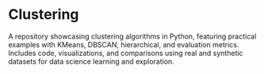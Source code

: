 # Clustering
A repository showcasing clustering algorithms in Python, featuring practical examples with KMeans, DBSCAN, hierarchical, and evaluation metrics. Includes code, visualizations, and comparisons using real and synthetic datasets for data science learning and exploration.
